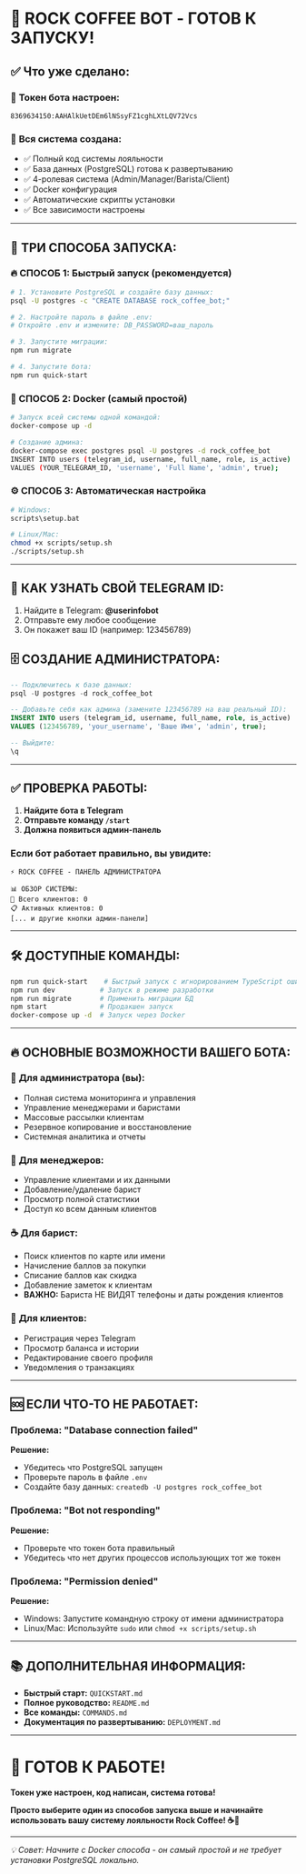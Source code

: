 # 🎉 ROCK COFFEE BOT - ГОТОВ К ЗАПУСКУ!

## ✅ Что уже сделано:

### 🤖 **Токен бота настроен:**
`8369634150:AAHAlkUetDEm6lNSsyFZ1cghLXtLQV72Vcs`

### 📁 **Вся система создана:**
- ✅ Полный код системы лояльности
- ✅ База данных (PostgreSQL) готова к развертыванию  
- ✅ 4-ролевая система (Admin/Manager/Barista/Client)
- ✅ Docker конфигурация
- ✅ Автоматические скрипты установки
- ✅ Все зависимости настроены

---

## 🚀 ТРИ СПОСОБА ЗАПУСКА:

### 🔥 СПОСОБ 1: Быстрый запуск (рекомендуется)
```bash
# 1. Установите PostgreSQL и создайте базу данных:
psql -U postgres -c "CREATE DATABASE rock_coffee_bot;"

# 2. Настройте пароль в файле .env:
# Откройте .env и измените: DB_PASSWORD=ваш_пароль

# 3. Запустите миграции:
npm run migrate

# 4. Запустите бота:
npm run quick-start
```

### 🐳 СПОСОБ 2: Docker (самый простой)
```bash
# Запуск всей системы одной командой:
docker-compose up -d

# Создание админа:
docker-compose exec postgres psql -U postgres -d rock_coffee_bot
INSERT INTO users (telegram_id, username, full_name, role, is_active) 
VALUES (YOUR_TELEGRAM_ID, 'username', 'Full Name', 'admin', true);
```

### ⚙️ СПОСОБ 3: Автоматическая настройка
```bash
# Windows:
scripts\setup.bat

# Linux/Mac:
chmod +x scripts/setup.sh
./scripts/setup.sh
```

---

## 👤 КАК УЗНАТЬ СВОЙ TELEGRAM ID:

1. Найдите в Telegram: **@userinfobot**
2. Отправьте ему любое сообщение
3. Он покажет ваш ID (например: 123456789)

## 🗄️ СОЗДАНИЕ АДМИНИСТРАТОРА:

```sql
-- Подключитесь к базе данных:
psql -U postgres -d rock_coffee_bot

-- Добавьте себя как админа (замените 123456789 на ваш реальный ID):
INSERT INTO users (telegram_id, username, full_name, role, is_active) 
VALUES (123456789, 'your_username', 'Ваше Имя', 'admin', true);

-- Выйдите:
\q
```

---

## ✅ ПРОВЕРКА РАБОТЫ:

1. **Найдите бота в Telegram**
2. **Отправьте команду `/start`**
3. **Должна появиться админ-панель**

### Если бот работает правильно, вы увидите:
```
⚡ ROCK COFFEE - ПАНЕЛЬ АДМИНИСТРАТОРА

📊 ОБЗОР СИСТЕМЫ:
👥 Всего клиентов: 0
📋 Активных клиентов: 0
[... и другие кнопки админ-панели]
```

---

## 🛠️ ДОСТУПНЫЕ КОМАНДЫ:

```bash
npm run quick-start    # Быстрый запуск с игнорированием TypeScript ошибок
npm run dev           # Запуск в режиме разработки  
npm run migrate       # Применить миграции БД
npm start             # Продакшен запуск
docker-compose up -d  # Запуск через Docker
```

---

## 🔥 ОСНОВНЫЕ ВОЗМОЖНОСТИ ВАШЕГО БОТА:

### 👑 **Для администратора (вы):**
- Полная система мониторинга и управления
- Управление менеджерами и баристами
- Массовые рассылки клиентам
- Резервное копирование и восстановление
- Системная аналитика и отчеты

### 👔 **Для менеджеров:**
- Управление клиентами и их данными
- Добавление/удаление барист
- Просмотр полной статистики
- Доступ ко всем данным клиентов

### ☕ **Для барист:**
- Поиск клиентов по карте или имени
- Начисление баллов за покупки
- Списание баллов как скидка
- Добавление заметок к клиентам
- **ВАЖНО:** Бариста НЕ ВИДЯТ телефоны и даты рождения клиентов

### 👤 **Для клиентов:**
- Регистрация через Telegram
- Просмотр баланса и истории
- Редактирование своего профиля
- Уведомления о транзакциях

---

## 🆘 ЕСЛИ ЧТО-ТО НЕ РАБОТАЕТ:

### Проблема: "Database connection failed"
**Решение:**
- Убедитесь что PostgreSQL запущен
- Проверьте пароль в файле `.env`
- Создайте базу данных: `createdb -U postgres rock_coffee_bot`

### Проблема: "Bot not responding"
**Решение:**
- Проверьте что токен бота правильный
- Убедитесь что нет других процессов использующих тот же токен

### Проблема: "Permission denied" 
**Решение:**
- Windows: Запустите командную строку от имени администратора
- Linux/Mac: Используйте `sudo` или `chmod +x scripts/setup.sh`

---

## 📚 ДОПОЛНИТЕЛЬНАЯ ИНФОРМАЦИЯ:

- **Быстрый старт:** `QUICKSTART.md`
- **Полное руководство:** `README.md`  
- **Все команды:** `COMMANDS.md`
- **Документация по развертыванию:** `DEPLOYMENT.md`

---

# 🎯 ГОТОВ К РАБОТЕ!

**Токен уже настроен, код написан, система готова!**

**Просто выберите один из способов запуска выше и начинайте использовать вашу систему лояльности Rock Coffee! ☕🚀**

---

*💡 Совет: Начните с Docker способа - он самый простой и не требует установки PostgreSQL локально.*